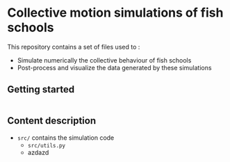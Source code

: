 # Collective motion simulations of fish schools

This repository contains a set of files used to :
- Simulate numerically the collective behaviour of fish schools 
- Post-process and visualize the data generated by these simulations 

## Getting started 

```
```

## Content description 
- ```src/``` contains the simulation code 
    - ```src/utils.py``` 
    - azdazd